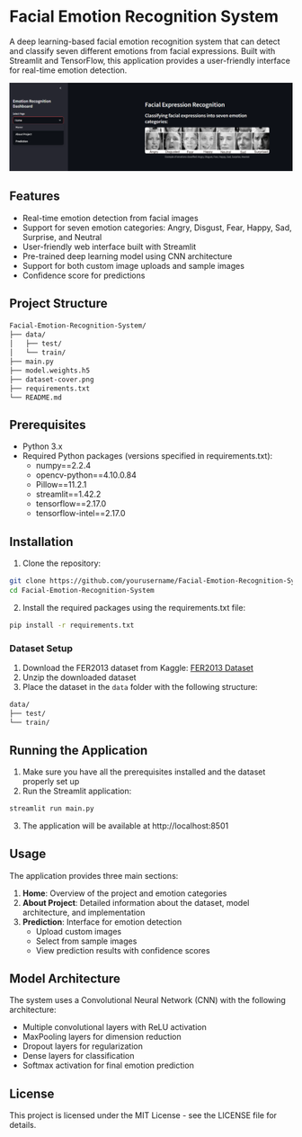 # Facial Emotion Recognition System

A deep learning-based facial emotion recognition system that can detect and classify seven different emotions from facial expressions. Built with Streamlit and TensorFlow, this application provides a user-friendly interface for real-time emotion detection.

![Home Page](screenshots/home.png)

## Features

- Real-time emotion detection from facial images
- Support for seven emotion categories: Angry, Disgust, Fear, Happy, Sad, Surprise, and Neutral
- User-friendly web interface built with Streamlit
- Pre-trained deep learning model using CNN architecture
- Support for both custom image uploads and sample images
- Confidence score for predictions

## Project Structure

```
Facial-Emotion-Recognition-System/
├── data/
│   ├── test/
│   └── train/
├── main.py
├── model.weights.h5
├── dataset-cover.png
├── requirements.txt
└── README.md
```

## Prerequisites

- Python 3.x
- Required Python packages (versions specified in requirements.txt):
  - numpy==2.2.4
  - opencv-python==4.10.0.84
  - Pillow==11.2.1
  - streamlit==1.42.2
  - tensorflow==2.17.0
  - tensorflow-intel==2.17.0

## Installation

1. Clone the repository:
```bash
git clone https://github.com/yourusername/Facial-Emotion-Recognition-System.git
cd Facial-Emotion-Recognition-System
```

2. Install the required packages using the requirements.txt file:
```bash
pip install -r requirements.txt
```

### Dataset Setup

1. Download the FER2013 dataset from Kaggle: [FER2013 Dataset](https://www.kaggle.com/datasets/msambare/fer2013)
2. Unzip the downloaded dataset
3. Place the dataset in the `data` folder with the following structure:
```
data/
├── test/
└── train/
```

## Running the Application

1. Make sure you have all the prerequisites installed and the dataset properly set up
2. Run the Streamlit application:
```bash
streamlit run main.py
```
3. The application will be available at http://localhost:8501

## Usage

The application provides three main sections:

1. **Home**: Overview of the project and emotion categories
2. **About Project**: Detailed information about the dataset, model architecture, and implementation
3. **Prediction**: Interface for emotion detection
   - Upload custom images
   - Select from sample images
   - View prediction results with confidence scores

## Model Architecture

The system uses a Convolutional Neural Network (CNN) with the following architecture:
- Multiple convolutional layers with ReLU activation
- MaxPooling layers for dimension reduction
- Dropout layers for regularization
- Dense layers for classification
- Softmax activation for final emotion prediction

## License

This project is licensed under the MIT License - see the LICENSE file for details. 

